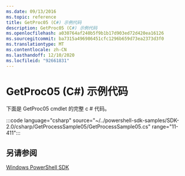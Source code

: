 ```yaml
---
ms.date: 09/13/2016
ms.topic: reference
title: GetProc05 (C#) 示例代码
description: GetProc05 (C#) 示例代码
ms.openlocfilehash: a030764af240b5f9b1b17d903ed72d420ea16126
ms.sourcegitcommit: ba7315a496986451cfc1296b659d73ea2373d3f0
ms.translationtype: MT
ms.contentlocale: zh-CN
ms.lasthandoff: 12/10/2020
ms.locfileid: "92661831"
---
```

# <a name="getproc05-c-sample-code"></a>GetProc05 (C#) 示例代码

下面是 GetProc05 cmdlet 的完整 c # 代码。

:::code language="csharp" source="~/../powershell-sdk-samples/SDK-2.0/csharp/GetProcessSample05/GetProcessSample05.cs" range="11-411":::

## <a name="see-also"></a>另请参阅

[Windows PowerShell SDK](../windows-powershell-reference.md)
